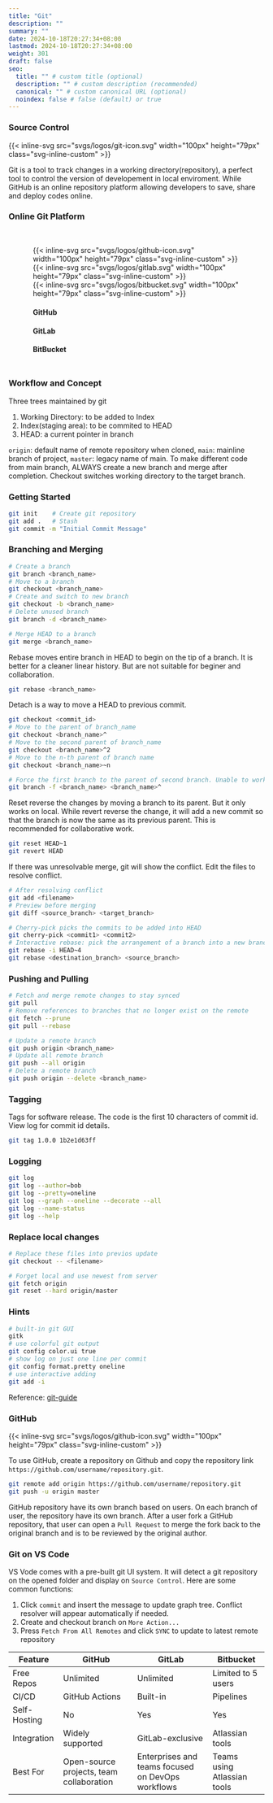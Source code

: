 ```yaml
---
title: "Git"
description: ""
summary: ""
date: 2024-10-18T20:27:34+08:00
lastmod: 2024-10-18T20:27:34+08:00
weight: 301
draft: false
seo:
  title: "" # custom title (optional)
  description: "" # custom description (recommended)
  canonical: "" # custom canonical URL (optional)
  noindex: false # false (default) or true
---
```


### Source Control

{{< inline-svg src="svgs/logos/git-icon.svg" width="100px" height="79px" class="svg-inline-custom" >}}

Git is a tool to track changes in a working directory(repository), a perfect tool to control the version of developement in local enviroment. While GitHub is an online repository platform allowing developers to save, share and deploy codes online.

### Online Git Platform

<div class="container-fluid" style="margin: 3rem">
    <div class="row">
        <div class=" col-12 col-sm-4 flex-fill">
          {{< inline-svg src="svgs/logos/github-icon.svg" width="100px" height="79px" class="svg-inline-custom" >}}
        </div>
        <div class=" col-12 col-sm-4 flex-fill">
          {{< inline-svg src="svgs/logos/gitlab.svg" width="100px" height="79px" class="svg-inline-custom" >}}
        </div>
        <div class=" col-12 col-sm-4 flex-fill">
          {{< inline-svg src="svgs/logos/bitbucket.svg" width="100px" height="79px" class="svg-inline-custom" >}}
        </div>
    </div>
  <div class="row">
      <div class="col-12 col-sm-4 flex-fill">
          <h4>GitHub</h4>
      </div>
      <div class="col-12 col-sm-4 flex-fill">
          <h4>GitLab</h4>
      </div>
      <div class="col-12 col-sm-4 flex-fill">  
          <h4>BitBucket</h4>
      </div>
  </div>
</div>

### Workflow and Concept

Three trees maintained by git

1. Working Directory: to be added to Index
2. Index(staging area): to be commited to HEAD
3. HEAD: a current pointer in branch

`origin`: default name of remote repository when cloned, `main`: mainline branch of project, `master`: legacy name of main. To make different code from main branch, ALWAYS create a new branch and merge after completion. Checkout switches working directory to the target branch.

### Getting Started

```bash
git init    # Create git repository
git add .   # Stash
git commit -m "Initial Commit Message"
```

### Branching and Merging

```bash
# Create a branch
git branch <branch_name>
# Move to a branch
git checkout <branch_name>
# Create and switch to new branch
git checkout -b <branch_name>
# Delete unused branch
git branch -d <branch_name>

# Merge HEAD to a branch
git merge <branch_name>
```

Rebase moves entire branch in HEAD to begin on the tip of a branch. It is better for a cleaner linear history. But are not suitable for beginer and collaboration.

```bash
git rebase <branch_name>
```

Detach is a way to move a HEAD to previous commit.

```bash
git checkout <commit_id>
# Move to the parent of branch_name
git checkout <branch_name>^
# Move to the second parent of branch_name
git checkout <branch_name>^2
# Move to the n-th parent of branch name
git checkout <branch_name>~n

# Force the first branch to the parent of second branch. Unable to work on current branch. The moved branch will lost it's commit
git branch -f <branch_name> <branch_name>^
```

Reset reverse the changes by moving a branch to its parent. But it only works on local. While revert reverse the change, it will add a new commit so that the branch is now the same as its previous parent. This is recommended for collaborative work.

```bash
git reset HEAD~1
git revert HEAD
```

If there was unresolvable merge, git will show the conflict. Edit the files to resolve conflict.

```bash
# After resolving conflict
git add <filename>
# Preview before merging
git diff <source_branch> <target_branch>

# Cherry-pick picks the commits to be added into HEAD
git cherry-pick <commit1> <commit2>
# Interactive rebase: pick the arrangement of a branch into a new branch
git rebase -i HEAD~4
git rebase <destination_branch> <source_branch>
```

### Pushing and Pulling

```bash
# Fetch and merge remote changes to stay synced
git pull
# Remove references to branches that no longer exist on the remote
git fetch --prune
git pull --rebase

# Update a remote branch
git push origin <branch_name>
# Update all remote branch
git push --all origin
# Delete a remote branch
git push origin --delete <branch_name>
```

### Tagging

Tags for software release. The code is the first 10 characters of commit id. View log for commit id details.

```bash
git tag 1.0.0 1b2e1d63ff
```

### Logging

```bash
git log
git log --author=bob
git log --pretty=oneline
git log --graph --oneline --decorate --all
git log --name-status
git log --help
```

### Replace local changes

```bash
# Replace these files into previos update
git checkout -- <filename>
```

```bash
# Forget local and use newest from server
git fetch origin
git reset --hard origin/master
```

### Hints

```bash
# built-in git GUI
gitk
# use colorful git output
git config color.ui true
# show log on just one line per commit
git config format.pretty oneline
# use interactive adding
git add -i
```

Reference: [git-guide](https://rogerdudler.github.io/git-guide/)

### GitHub

{{< inline-svg src="svgs/logos/github-icon.svg" width="100px" height="79px" class="svg-inline-custom" >}}

To use GitHub, create a repository on Github and copy the repository link `https://github.com/username/repository.git`.

```bash
git remote add origin https://github.com/username/repository.git
git push -u origin master
```

GitHub repository have its own branch based on users. On each branch of user, the repository have its own branch. After a user fork a GitHub repository, that user can open a `Pull Request` to merge the fork back to the original branch and is to be reviewed by the original author.

### Git on VS Code

VS Vode comes with a pre-built git UI system. It will detect a git repository on the opened folder and display on `Source Control`. Here are some common functions:

1. Click `commit` and insert the message to update graph tree. Conflict resolver will appear automatically if needed.
2. Create and checkout branch on `More Action...`
3. Press `Fetch From All Remotes` and click `SYNC` to update to latest remote repository

| Feature | GitHub | GitLab | Bitbucket |
| - | - | - | - |
| Free Repos | Unlimited | Unlimited | Limited to 5 users |
| CI/CD | GitHub Actions | Built-in | Pipelines |
| Self-Hosting | No | Yes | Yes |
| Integration | Widely supported | GitLab-exclusive | Atlassian tools |
| Best For | Open-source projects, team collaboration | Enterprises and teams focused on DevOps workflows | Teams using Atlassian tools |
